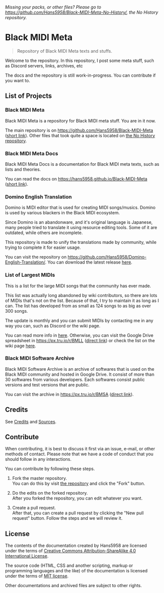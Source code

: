 *Missing your packs, or other files? Please go to <https://github.com/Hans5958/Black-MIDI-Meta-No-History/>, the No History repository.*

# Black MIDI Meta

> Repository of Black MIDI Meta texts and stuffs.

Welcome to the repository. In this repository, I post some meta stuff, such as Discord servers, links, archives, etc

The docs and the repository is still work-in-progress. You can contribute if you want to.

## List of Projects

### Black MIDI Meta

Black MIDI Meta is a repository for Black MIDI meta stuff. You are in it now.

The main repository is on <https://github.com/Hans5958/Black-MIDI-Meta> ([short link](https://px.tru.io/r/BMMeta)). Other files that took quite a space is located on [the No History repository](https://github.com/Hans5958/Black-MIDI-Meta-No-History/).

### Black MIDI Meta Docs

Black MIDI Meta Docs is a documentation for Black MIDI meta texts, such as lists and theories.

You can read the docs on <https://hans5958.github.io/Black-MIDI-Meta> ([short link](https://px.tru.io/r/BMMetaDocs)).

### Domino English Translation

Domino is MIDI editor that is used for creating MIDI songs/musics. Domino is used by various blackers in the Black MIDI ecosystem.

Since Domino is an abandonware, and it's original language is Japanese, many people tried to translate it using resource editing tools. Some of it are outdated, while others are incomplete.

This repository is made to unify the translations made by community, while trying to complete it for easier usage.

You can visit the repository on <https://github.com/Hans5958/Domino-English-Translation/>. You can download the latest release [here](https://github.com/Hans5958/Domino-English-Translation/releases).

### List of Largest MIDIs

This is a list for the large MIDI songs that the community has ever made.

This list was actually long abandoned by wiki contributors, so there are lots of MIDIs that's not on the list. Because of that, I try to maintain it as long as I can. The list has developed from as small as 124 songs to as big as over 300 songs.

The update is monthly and you can submit MIDIs by contacting me in any way you can, such as Discord or the wiki page.

You can read more info in [here](https://hans5958.github.io/Black-MIDI-Meta/large-list/). Otherwise, you can visit the Google Drive spreadsheet in <https://px.tru.io/r/BMLL> ([direct link](https://docs.google.com/spreadsheets/u/1/d/1sldrGkhU41FakmdFfUL3Z1GMT2LOQzx81yy4D_ZLxKk/edit?usp=sharing)) or check the list on the wiki page [here](https://officialblackmidi.fandom.com/wiki/List_of_Largest_MIDIs).

### Black MIDI Software Archive

Black MIDI Software Archive is an archive of softwares that is used on the Black MIDI community and hosted in Google Drive. It consist of more than 30 softwares from various developers. Each softwares consist public versions and test versions that are public.

You can visit the archive in <https://px.tru.io/r/BMSA> ([direct link](https://drive.google.com/drive/folders/1K3DytP7EXvFBuYV3CQQQ7BYRuY3iESaC?usp=sharing)).

## Credits

See [Credits](https://github.com/Hans5958/Black-MIDI-Meta/blob/master/CREDITS.md) and [Sources](https://github.com/Hans5958/Black-MIDI-Meta/blob/master/SOURCES.md).

## Contribute

When contributing, it is best to discuss it first via an issue, e-mail, or other methods of contact. Please note that we have a code of conduct that you should follow in any interactions.

You can contribute by following these steps.

1. Fork the master repository.  
You can do this by visit [the repository](https://github.com/Hans5958/Black-MIDI-Meta/) and click the "Fork" button.

2. Do the edits on the forked repository.  
After you forked the repository, you can edit whatever you want.

3. Create a pull request.  
After that, you can create a pull request by clicking the "New pull request" button. Follow the steps and we will review it.

## License

The contents of the documentation created by Hans5958 are licensed under the terms of [Creative Commons Attribution-ShareAlike 4.0 International License](http://creativecommons.org/licenses/by-sa/4.0/).

The source code (HTML, CSS and another scripting, markup or programming languages and the like) of the documentation is licensed under the terms of [MIT license](https://opensource.org/licenses/MIT).

Other documentations and archived files are subject to other rights.

